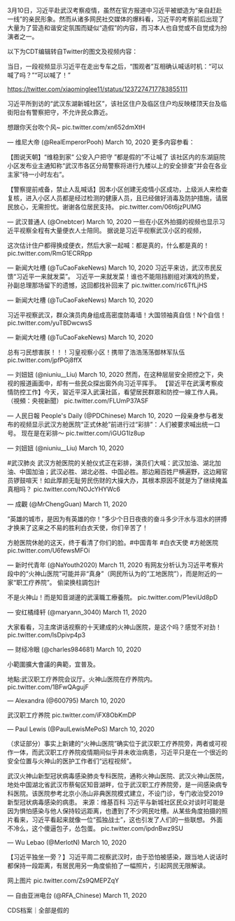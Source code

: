 3月10日，习近平赴武汉考察疫情，虽然在官方报道中习近平被塑造为“亲自赶赴一线”的亲民形象。然而从诸多网民社交媒体的爆料看，习近平的考察前后出现了大量为了营造和谐安定氛围而疑似“造假”的内容，而习本人也自觉或不自觉成为扮演者之一。

以下为CDT编辑转自Twitter的图文及视频内容：

当日，一段视频显示习近平在走出专车之后，“围观者”互相确认喊话时机：“可以喊了吗？”“可以喊了！”

https://twitter.com/xiaominglee11/status/1237274717783855111

习近平所到访的“武汉东湖新城社区”，该社区住户及临区住户均反映楼顶天台及临街阳台有警察把守，不允许民众靠近。 

想跟你天台吹个风~ pic.twitter.com/xn652dmXtH

&mdash; 维尼大帝 (@RealEmperorPooh) March 10, 2020 更多内容参看：

【图说天朝】“维稳到家“ 公安入户把守 ”都是假的”不让喊了 该社区内的东湖庭院小区发布业主通知称“武汉市各区分局警察将进行九楼以上的安全排查”并会在各业主家“待一小时左右”。 

【警察提前戒备，禁止人乱喊话】因本小区创建无疫情小区成功，上级派人来检查复核，进入小区人员都是经过检测的健康人员，且已经做好消毒及防护措施，请居民放心，无需担忧。谢谢各位居民支持。 pic.twitter.com/06t6jzPUMG

&mdash; 武汉普通人 (@Onebtcer) March 10, 2020 一些在小区外拍摄的视频也显示习近平视察全程有大量便衣人士陪同。 据说是习近平视察武汉小区的视频，

这次估计住户都得换成便衣，然后大家一起喊：都是真的，什么都是真的！pic.twitter.com/RmG1ECRRpp

&mdash; 新闻大吐槽 (@TuCaoFakeNews) March 10, 2020 习近平来访，武汉市民反馈“习近平一来就发菜”。 习近平一来就发菜！谁也不能阻挡剧组对演戏的热爱，孙副总理那场留下的遗憾，这回都找补回来了 pic.twitter.com/ric6TfLjHS

&mdash; 新闻大吐槽 (@TuCaoFakeNews) March 10, 2020 

习近平视察武汉，群众演员肉身组成高密度防毒墙！大国领袖真自信！N个自信！ pic.twitter.com/yuTBDwcwsS

&mdash; 新闻大吐槽 (@TuCaoFakeNews) March 10, 2020 

总有刁民想害朕！！！习皇视察小区！携带了浩浩荡荡御林军队伍 pic.twitter.com/jpfPGj8ffX

&mdash; 刘妞妞 (@niuniu__Liu) March 10, 2020 然而，在这种层层安全把控之下，央视的报道画面中，却有一些民众探出窗外向习近平挥手。 【習近平在武漢考察疫情防控工作】今天，習近平深入武漢社區，看望居民群眾和防控一線工作人員。 （視頻：央視新聞） pic.twitter.com/FLUmP37ASF

&mdash; 人民日報  People&#39;s Daily (@PDChinese) March 10, 2020 一段亲身参与者发布的视频显示武汉方舱医院“正式休舱”前进行过“彩排”：人们被要求喊出统一口号。 现在是在彩排～ pic.twitter.com/iGUG1Iz8up

&mdash; 刘妞妞 (@niuniu__Liu) March 10, 2020 

#武汉肺炎 武汉方舱医院的关舱仪式正在彩排，演员们大喊：武汉加油、湖北加油、中国加油；武汉必胜、湖北必胜、中国必胜。那边厢百姓尸横遍野，这边厢官员锣鼓喧天！如此厚颜无耻劳民伤财的大操大办，其根本原因不就是为了继续掩盖真相吗？ pic.twitter.com/NOJcYHYWc6

&mdash; 成觀 (@MrChengGuan) March 11, 2020 

“英雄的城市，是因为有英雄的你！”多少个日日夜夜的奋斗多少汗水与泪水的拼搏才换来了这来之不易的胜利白衣天使，你们辛苦了！

方舱医院休舱的这天，终于看清了你们的脸。#中国青年 #白衣天使 #方舱医院pic.twitter.com/U6fewsMFOi

&mdash; 新时代青年 (@NaYouth2020) March 11, 2020 有网友分析认为习近平考察片段中的“火神山医院”可能并非“真身”（网民所认为的“工地医院”），而是附近的一家“职工疗养院”。 偷梁换柱調包計

不是火神山！而是知音湖邊的武漢職工療養院。 pic.twitter.com/P1eviUd8pD

&mdash; 安红橘绛轩 (@maryann_3040) March 11, 2020 

大家看看，习主席讲话视察的十天建成的火神山医院，是这个吗？感觉不对劲！pic.twitter.com/lsDpivp4p3

&mdash; 财经冷眼 (@charles984681) March 10, 2020 

小範圍擴大會議的典範，宜普及。

地點:武汉职工疗养院会议厅。火神山医院在疗养院内。 pic.twitter.com/1BFwQAgujF

&mdash; Alexandra (@600795) March 10, 2020 

武汉职工疗养院 pic.twitter.com/iFX8ObKmDP

&mdash; Paul Lewis (@PaulLewisMePoS) March 10, 2020 

（求证部分）事实上新建的“火神山医院”确实位于武汉职工疗养院旁，两者或可视作一体，而武汉职工疗养院疫情期间似乎并未收治病患，习近平只是在一个很近的安全位置与火神山的医护工作者们“远程视频”。

武汉火神山新型冠状病毒感染肺炎专科医院，通称火神山医院、武汉火神山医院，地处中国湖北省武汉市蔡甸区知音湖畔，位于武汉职工疗养院旁，是一间感染病专科医院。该医院参考北京小汤山非典医院模式建立，不设门诊，专门收治受2019新型冠状病毒感染的病患。 来源：维基百科 习近平与新城社区民众对谈时可能是因为惧怕感染与他人保持较远距离，也遭到了不少网民吐槽。从某些角度拍摄的照片看来，习近平看起来就像一位“孤独战士”，这也引发了人们的一些联想。  外面不冷么，这个傻逼包子，怂包蛋。 pic.twitter.com/ipdnBwz9SU

&mdash; Wu Lebao (@MerlotN) March 10, 2020 

【习近平独坐一旁？】习近平周二视察武汉时，由于恐怕被感染，跟当地人说话时都保持一段距离，有居民用另一角度偷拍了一幅照片，引起网民无限解读。

网上图片 pic.twitter.com/Zs9QMEPZqY

&mdash; 自由亚洲电台 (@RFA_Chinese) March 11, 2020 

CDS档案｜全部是假的 
